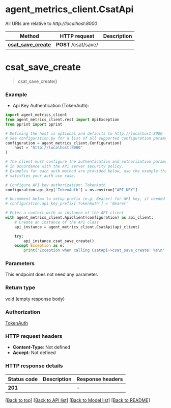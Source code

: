 # agent_metrics_client.CsatApi

All URIs are relative to *http://localhost:8000*

Method | HTTP request | Description
------------- | ------------- | -------------
[**csat_save_create**](CsatApi.md#csat_save_create) | **POST** /csat/save/ | 


# **csat_save_create**
> csat_save_create()

### Example

* Api Key Authentication (TokenAuth):

```python
import agent_metrics_client
from agent_metrics_client.rest import ApiException
from pprint import pprint

# Defining the host is optional and defaults to http://localhost:8000
# See configuration.py for a list of all supported configuration parameters.
configuration = agent_metrics_client.Configuration(
    host = "http://localhost:8000"
)

# The client must configure the authentication and authorization parameters
# in accordance with the API server security policy.
# Examples for each auth method are provided below, use the example that
# satisfies your auth use case.

# Configure API key authorization: TokenAuth
configuration.api_key['TokenAuth'] = os.environ["API_KEY"]

# Uncomment below to setup prefix (e.g. Bearer) for API key, if needed
# configuration.api_key_prefix['TokenAuth'] = 'Bearer'

# Enter a context with an instance of the API client
with agent_metrics_client.ApiClient(configuration) as api_client:
    # Create an instance of the API class
    api_instance = agent_metrics_client.CsatApi(api_client)

    try:
        api_instance.csat_save_create()
    except Exception as e:
        print("Exception when calling CsatApi->csat_save_create: %s\n" % e)
```



### Parameters

This endpoint does not need any parameter.

### Return type

void (empty response body)

### Authorization

[TokenAuth](../README.md#TokenAuth)

### HTTP request headers

 - **Content-Type**: Not defined
 - **Accept**: Not defined

### HTTP response details

| Status code | Description | Response headers |
|-------------|-------------|------------------|
**201** |  |  -  |

[[Back to top]](#) [[Back to API list]](../README.md#documentation-for-api-endpoints) [[Back to Model list]](../README.md#documentation-for-models) [[Back to README]](../README.md)

